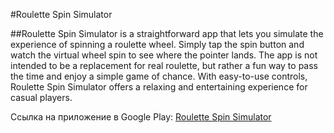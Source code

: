 #Roulette Spin Simulator

##Roulette Spin Simulator is a straightforward app that lets you simulate the experience of spinning a roulette wheel. Simply tap the spin button and watch the virtual wheel spin to see where the pointer lands. The app is not intended to be a replacement for real roulette, but rather a fun way to pass the time and enjoy a simple game of chance. With easy-to-use controls, Roulette Spin Simulator offers a relaxing and entertaining experience for casual players.

Ссылка на приложение в Google Play: [Roulette Spin Simulator](https://play.google.com/store/apps/details?id=com.bor96dev.roulettegame)


